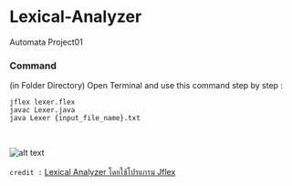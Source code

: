 # Lexical-Analyzer
 Automata Project01
### Command
(in Folder Directory) Open Terminal and use this command step by step :
<br>
```
jflex lexer.flex
javac Lexer.java
java Lexer {input_file_name}.txt
```
<br>

![alt text](https://s3.amazonaws.com/rails-camp-tutorials/blog/programming+memes/programming-or-googling.jpg)
<br>
<br>
`credit :` [Lexical Analyzer โดยใช้โปรแกรม Jflex](https://www.youtube.com/watch?v=2oL0w8WsWJ8&t=924s)
